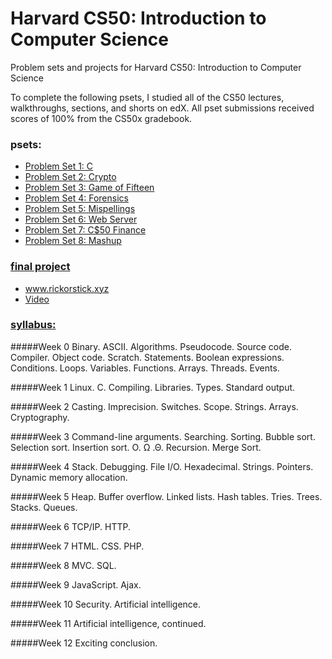# Harvard CS50: Introduction to Computer Science
Problem sets and projects for Harvard CS50: Introduction to Computer Science

To complete the following psets, I studied all of the CS50 lectures, walkthroughs, sections, and shorts on edX. All pset submissions received scores of 100% from the CS50x gradebook.

### psets:
- [Problem Set 1: C](https://cdn.cs50.net/2015/x/psets/1/pset1/pset1.html)
- [Problem Set 2: Crypto](http://cdn.cs50.net/2016/x/psets/2/pset2/pset2.html)
- [Problem Set 3: Game of Fifteen](http://cdn.cs50.net/2016/x/psets/3/pset3/pset3.html)
- [Problem Set 4: Forensics](http://cdn.cs50.net/2016/x/psets/4/pset4/pset4.html)
- [Problem Set 5: Mispellings](http://cdn.cs50.net/2016/x/psets/5/pset5/pset5.html)
- [Problem Set 6: Web Server](http://cdn.cs50.net/2016/x/psets/6/pset6/pset6.html)
- [Problem Set 7: C$50 Finance](http://cdn.cs50.net/2016/x/psets/7/pset7/pset7.html)
- [Problem Set 8: Mashup](http://cdn.cs50.net/2016/x/psets/8/pset8/pset8.html)

### [final project](http://cdn.cs50.net/2016/x/project/project.html)
- www.rickorstick.xyz
- [Video](https://www.youtube.com/watch?v=_AedKbdMtcU)

### [syllabus:](http://cdn.cs50.net/2016/x/references/syllabus/syllabus.html)
#####Week 0
Binary. ASCII. Algorithms. Pseudocode. Source code. Compiler. Object code. Scratch. Statements. Boolean expressions. Conditions. Loops. Variables. Functions. Arrays. Threads. Events.

#####Week 1
Linux. C. Compiling. Libraries. Types. Standard output.

#####Week 2
Casting. Imprecision. Switches. Scope. Strings. Arrays. Cryptography.

#####Week 3
Command-line arguments. Searching. Sorting. Bubble sort. Selection sort. Insertion sort. O. Ω .Θ. Recursion. Merge Sort.

#####Week 4
Stack. Debugging. File I/O. Hexadecimal. Strings. Pointers. Dynamic memory allocation.

#####Week 5
Heap. Buffer overflow. Linked lists. Hash tables. Tries. Trees. Stacks. Queues.

#####Week 6
TCP/IP. HTTP.

#####Week 7
HTML. CSS. PHP.

#####Week 8
MVC. SQL.

#####Week 9
JavaScript. Ajax.

#####Week 10
Security. Artificial intelligence.

#####Week 11
Artificial intelligence, continued.

#####Week 12
Exciting conclusion.
